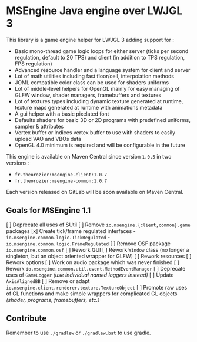 # MSEngine Java engine over LWJGL 3

This library is a game engine helper for LWJGL 3 adding support for :
- Basic mono-thread game logic loops for either server (ticks per second regulation, default to 20 TPS) and client (in addition to TPS regulation, FPS regulation)
- Advanced resource handler and a language system for client and server
- Lot of math utilities including fast floor/ceil, interpolation methods
- JOML compatible color class can be used for shaders uniforms
- Lot of middle-level helpers for OpenGL mainly for easy managing of GLFW window, shader managers, framebuffers and textures
- Lot of textures types including dynamic texture generated at runtime, texture maps generated at runtime with animations metadata
- A gui helper with a basic pixelated font
- Defaults shaders for basic 3D or 2D programs with predefined uniforms, sampler & attributes
- Vertex buffer or Indices vertex buffer to use with shaders to easily upload VAO and VBOs data
- OpenGL 4.0 minimum is required and will be configurable in the future

This engine is available on Maven Central since version `1.0.5` in two versions :
- `fr.theorozier:msengine-client:1.0.7`
- `fr.theorozier:msengine-common:1.0.7`

Each version released on GitLab will be soon available on Maven Central.

## Goals for MSEngine 1.1
[ ] Deprecate all uses of SUtil
[ ] Remove `io.msengine.{client,common}.game` packages
[x] Create tick/frame regulated interfaces
    - `io.msengine.common.logic.TickRegulated`
    - `io.msengine.common.logic.FrameRegulated`
[ ] Remove OSF package `io.msengine.common.osf`
[ ] Rework GUI
[ ] Rework `Window` class (no longer a singleton, but an object oriented wrapper for GLFW)
[ ] Rework resources
[ ] Rework options
[ ] Work on audio package which was never finished
[ ] Rework `io.msengine.common.util.event.MethodEventManager`
[ ] Deprecate uses of `GameLogger` *(use individual named loggers instead)*
[ ] Update `AxisAlignedBB`
[ ] Remove or adapt `io.msengine.client.renderer.texture.TextureObject`
[ ] Promote raw uses of GL functions and make simple wrappers for complicated GL objects *(shader, programs, framebuffers, etc.)*

## Contribute

Remember to use `./gradlew` or `./gradlew.bat` to use gradle.
